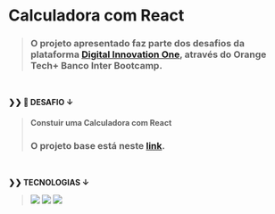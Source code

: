 # Calculadora com React

> ### O projeto apresentado faz parte dos desafios da plataforma [Digital Innovation One](https://web.digitalinnovation.one/home), através do Orange Tech+ Banco Inter Bootcamp.
>

<br>
  <p>
    <strong>❯❯ 🚀 DESAFIO ↓</strong><br>
  </p>

> #### Constuir uma Calculadora com React
> ### O projeto base está neste [link](https://github.com/digitalinnovationone/trilha-react-desafio01-calculadora).

 <br>
  <p>
    <strong>❯❯ TECNOLOGIAS ↓</strong><br>
  </p>

>   <img src="https://img.shields.io/badge/React-000000?logo=react"/>
>   <img src="https://img.shields.io/badge/JavaScript-000000?logo=javascript"/>
>   <img src="https://img.shields.io/badge/StyledComponents-000000?logo=styledcomponents"/>

#